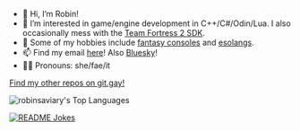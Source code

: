 - 👋 Hi, I’m Robin!
- 👀 I’m interested in game/engine development in C++/C#/Odin/Lua. I also occasionally mess with the [Team Fortress 2 SDK](https://github.com/ValveSoftware/source-sdk-2013).
- 🔨 Some of my hobbies include [fantasy consoles](https://github.com/paladin-t/fantasy) and [esolangs](https://esolangs.org/wiki/).
- 📫 Find my email [here](https://robinsaviary.com/about)! Also [Bluesky](https://bsky.app/profile/robinsaviary.com)!
- 🏳️‍⚧️ Pronouns: she/fae/it

[Find my other repos on git.gay!](https://git.gay/RobinsAviary?tab=repositories)

![robinsaviary's Top Languages](https://github-readme-stats.vercel.app/api/top-langs/?username=robinsaviary&theme=vue-dark&show_icons=true&hide_border=false&layout=compact)

<a href="https://readme-jokes.vercel.app"><img align="center" src="https://readme-jokes.vercel.app/api" alt="README Jokes"></a>
